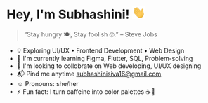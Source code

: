 # Hey, I'm Subhashini! <img src="https://raw.githubusercontent.com/ABSphreak/ABSphreak/master/gifs/Hi.gif" width="30px">
> “Stay hungry 🍽️, Stay foolish 🤓.” – Steve Jobs


- 💡 Exploring UI/UX • Frontend Development • Web Design
- 🌱 I'm currently learning Figma, Flutter, SQL, Problem-solving
- 🔗 I'm looking to collobrate on Web developing, UI/UX designing
- 📬 Pind me anytime subhashinisiva16@gmail.com
- ☺️ Pronouns: she/her
- ⚡ Fun fact: I turn caffeine into color palettes ☕🎨


 




<!--
**SubhashiniSivakumar/SubhashiniSivakumar** is a ✨ _special_ ✨ repository because its `README.md` (this file) appears on your GitHub profile.

Here are some ideas to get you started:

- 🔭 I’m currently working on ...
- 🌱 I’m currently learning ...          
- 👯 I’m looking to collaborate on ...
- 🤔 I’m looking for help with ...
- 💬 Ask me about ...
- 📫 How to reach me: ...
- 😄 Pronouns: ...
- ⚡ Fun fact: ...
-->
